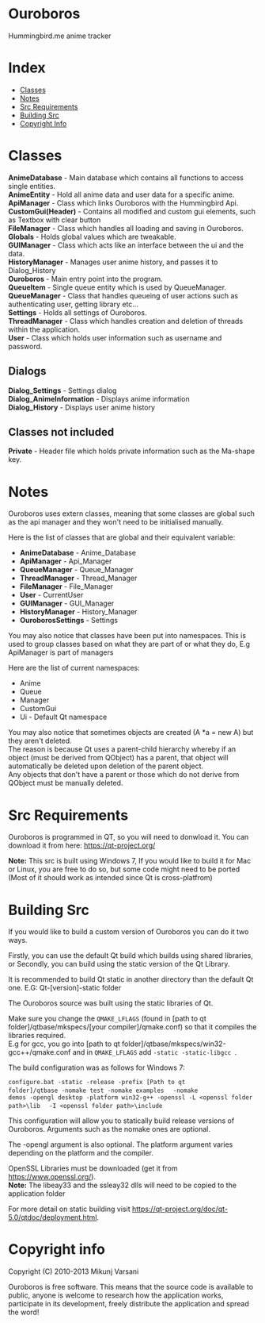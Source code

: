 Ouroboros
=========

Hummingbird.me anime tracker

Index
==========================
* [Classes](#classes)  
* [Notes](#notes)  
* [Src Requirements](#src-requirements)  
* [Building Src](#building-src)  
* [Copyright Info](#copyright-info)  


Classes
============================

**AnimeDatabase** - Main database which contains all functions to access single entities.  
**AnimeEntity** - Hold all anime data and user data for a specific anime.  
**ApiManager** - Class which links Ouroboros with the Hummingbird Api.  
**CustomGui(Header)** - Contains all modified and custom gui elements, such as Textbox with clear button  
**FileManager** - Class which handles all loading and saving in Ouroboros.  
**Globals** - Holds global values which are tweakable.  
**GUIManager** - Class which acts like an interface between the ui and the data.  
**HistoryManager** - Manages user anime history, and passes it to Dialog_History  
**Ouroboros** - Main entry point into the program.  
**QueueItem** - Single queue entity which is used by QueueManager.  
**QueueManager** - Class that handles queueing of user actions such as authenticating user, getting library etc...  
**Settings** - Holds all settings of Ouroboros.  
**ThreadManager** - Class which handles creation and deletion of threads within the application.  
**User** - Class which holds user information such as username and password.

## Dialogs  

**Dialog_Settings** - Settings dialog  
**Dialog_AnimeInformation** - Displays anime information  
**Dialog_History** - Displays user anime history  

## Classes not included  
  
**Private** - Header file which holds private information such as the Ma-shape key.  
  
Notes  
===========================

Ouroboros uses extern classes, meaning that some classes are global such as the api manager and they won't need to be initialised manually.  
  
Here is the list of classes that are global and their equivalent variable:  
  
* **AnimeDatabase** - Anime_Database  
* **ApiManager** - Api_Manager  
* **QueueManager** - Queue_Manager  
* **ThreadManager** - Thread_Manager  
* **FileManager** - File_Manager
* **User** - CurrentUser  
* **GUIManager** - GUI_Manager  
* **HistoryManager** - History_Manager
* **OuroborosSettings** - Settings  
  
You may also notice that classes have been put into namespaces. This is used to group classes based on what they are part of or what they do, E.g ApiManager is part of managers  
  
Here are the list of current namespaces:  

* Anime  
* Queue  
* Manager  
* CustomGui
* Ui - Default Qt namespace 

You may also notice that sometimes objects are created (A *a = new A) but they aren't deleted.  
The reason is because Qt uses a parent-child hierarchy whereby if an object (must be derived from QObject) has a parent, that object will automatically be deleted upon deletion of the parent object.  
Any objects that don't have a parent or those which do not derive from QObject must be manually deleted.  

Src Requirements
=======================================

Ouroboros is programmed in QT, so you will need to donwload it.
You can download it from here: https://qt-project.org/

<b>Note:</b> This src is built using Windows 7, If you would like to build it for Mac or Linux, you are free to do so,
but some code might need to be ported (Most of it should work as intended since Qt is cross-platfrom)

Building Src
============================================

If you would like to build a custom version of Ouroboros you can do it two ways.

Firstly, you can use the default Qt build which builds using shared libraries, or
Secondly, you can build using the static version of the Qt Library.

It is recommended to build Qt static in another directory than the default Qt one.
E.G: Qt-[version]-static folder

The Ouroboros source was built using the static libraries of Qt.  

Make sure you change the <code>QMAKE_LFLAGS</code> (found in [path to qt folder]/qtbase/mkspecs/[your compiler]/qmake.conf) so that it compiles the libraries required.  
E.g for gcc, you go into [path to qt folder]/qtbase/mkspecs/win32-gcc++/qmake.conf and in <code>QMAKE_LFLAGS</code> add <code>-static -static-libgcc </code>.  


The build configuration was as follows for Windows 7:

<code>configure.bat -static -release -prefix [Path to qt folder]/qtbase -nomake test -nomake examples </code>
<code> -nomake demos -opengl desktop -platform win32-g++ -openssl -L \<openssl folder path\>\lib </code>
<code> -I \<openssl folder path\>\include </code>
  
This configuration will allow you to statically build release versions of Ouroboros.
Arguments such as the nomake ones are optional.

The -opengl argument is also optional.
The platform argument varies depending on the platform and the compiler.

OpenSSL Libraries must be downloaded (get it from https://www.openssl.org/).  
**Note:** The libeay33 and the ssleay32 dlls will need to be copied to the application folder

For more detail on static building visit https://qt-project.org/doc/qt-5.0/qtdoc/deployment.html.

Copyright info
==================================================================

Copyright (C) 2010-2013 Mikunj Varsani

Ouroboros is free software. This means that the source code is available to public, 
anyone is welcome to research how the application works, participate in its development, 
freely distribute the application and spread the word!
